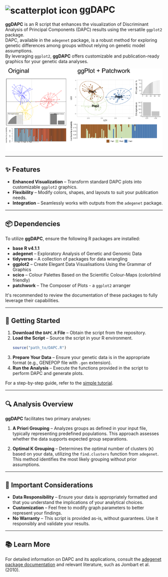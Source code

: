 # <img src="https://cdn-icons-png.flaticon.com/512/15387/15387869.png" alt="scatterplot icon" width="40" align="center"> ggDAPC

**ggDAPC** is an R script that enhances the visualization of Discriminant Analysis of Principal Components (DAPC) results using the versatile `ggplot2` package.  
DAPC, available in the `adegenet` package, is a robust method for exploring genetic differences among groups without relying on genetic model assumptions.  
By leveraging `ggplot2`, **ggDAPC** offers customizable and publication-ready graphics for your genetic data analyses.  

![Comparison of plots](./images/comparison.png)  

---

## ✨ Features  

- **Enhanced Visualization** – Transform standard DAPC plots into customizable `ggplot2` graphics.  
- **Flexibility** – Modify colors, shapes, and layouts to suit your publication needs.  
- **Integration** – Seamlessly works with outputs from the `adegenet` package.  

---

## 📦 Dependencies  

To utilize **ggDAPC**, ensure the following R packages are installed:  

- **base R v4.1.1**  
- **adegenet** – Exploratory Analysis of Genetic and Genomic Data  
- **tidyverse** – A collection of packages for data wrangling  
- **ggplot2** – Create Elegant Data Visualisations Using the Grammar of Graphics  
- **scico** – Colour Palettes Based on the Scientific Colour-Maps (colorblind friendly)  
- **patchwork** – The Composer of Plots - a `ggplot2` arranger  

It's recommended to review the documentation of these packages to fully leverage their capabilities.  

---

## 🚀 Getting Started  

1. **Download the `DAPC.R` File** – Obtain the script from the repository.  
2. **Load the Script** – Source the script in your R environment.  
   ```r
   source("path_to/DAPC.R")
   ```  
3. **Prepare Your Data** – Ensure your genetic data is in the appropriate format (e.g., GENEPOP file with `.gen` extension).  
4. **Run the Analysis** – Execute the functions provided in the script to perform DAPC and generate plots.  

For a step-by-step guide, refer to the [simple tutorial](https://wilsonfrantine.github.io/ggDAPC/).  

---

## 🔍 Analysis Overview  

**ggDAPC** facilitates two primary analyses:  

1. **A Priori Grouping** – Analyzes groups as defined in your input file, typically representing predefined populations. This approach assesses whether the data supports expected group separations.  

2. **Optimal K Grouping** – Determines the optimal number of clusters (`K`) based on your data, utilizing the `find.clusters` function from `adegenet`. This method identifies the most likely grouping without prior assumptions.  

---

## 📝 Important Considerations  

- **Data Responsibility** – Ensure your data is appropriately formatted and that you understand the implications of your analytical choices.  
- **Customization** – Feel free to modify graph parameters to better represent your findings.  
- **No Warranty** – This script is provided as-is, without guarantees. Use it responsibly and validate your results.  

---

## 📚 Learn More  

For detailed information on DAPC and its applications, consult the [adegenet package documentation](https://cran.r-project.org/web/packages/adegenet/index.html) and relevant literature, such as Jombart et al. (2010). 
